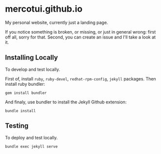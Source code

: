 # mercotui.github.io
My personal website, currently just a landing page.

If you notice something is broken, or missing, or just in general wrong:
first off all, sorry for that. Second, you can create an issue and I'll take a look at it.

## Installing Locally

To develop and test locally.

First of, install `ruby`, `ruby-devel`, `redhat-rpm-config`, `jekyll` packages.
Then install ruby bundler:

```
gem install bundler
```

And finaly, use bundler to install the Jekyll Github extension:

```
bundle install
```

## Testing

To deploy and test locally.

```
bundle exec jekyll serve
```
